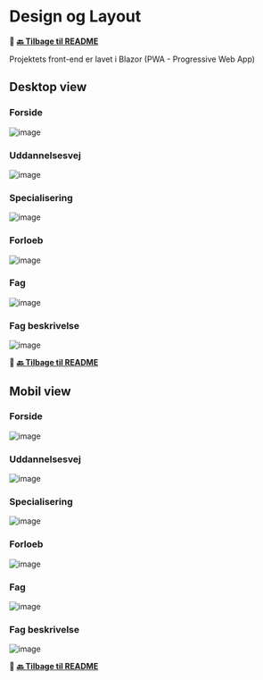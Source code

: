 # Design og Layout

📌 **[🔙 Tilbage til README](README.md)**

Projektets front-end er lavet i Blazor (PWA - Progressive Web App)

## Desktop view

### Forside
![image](https://raw.githubusercontent.com/SOP-DATA-PROJEKTER/MyTecCoursePWA/refs/heads/master/readmeFiles/pictures/desktop/frontpage_desktop.png)

### Uddannelsesvej
![image](https://github.com/SOP-DATA-PROJEKTER/MyTecCoursePWA/blob/master/readmeFiles/pictures/desktop/uddannelsevej_desktop.png?raw=true)

### Specialisering
![image](https://github.com/SOP-DATA-PROJEKTER/MyTecCoursePWA/blob/master/readmeFiles/pictures/desktop/specialisering_desktop.png?raw=true)

### Forloeb
![image](https://github.com/SOP-DATA-PROJEKTER/MyTecCoursePWA/blob/master/readmeFiles/pictures/desktop/forloeb_desktop.png?raw=true)

### Fag
![image](https://github.com/SOP-DATA-PROJEKTER/MyTecCoursePWA/blob/master/readmeFiles/pictures/desktop/fag_desktop.png?raw=true)

### Fag beskrivelse
![image](https://github.com/SOP-DATA-PROJEKTER/MyTecCoursePWA/blob/master/readmeFiles/pictures/desktop/fabbeskrivelse_desktop.png?raw=true)

📌 **[🔙 Tilbage til README](README.md)**

## Mobil view

### Forside
![image](https://github.com/SOP-DATA-PROJEKTER/MyTecCoursePWA/blob/master/readmeFiles/pictures/mobilview/Frontpage_mobil.png?raw=true)

### Uddannelsesvej
![image](https://github.com/SOP-DATA-PROJEKTER/MyTecCoursePWA/blob/master/readmeFiles/pictures/mobilview/Uddannelsevej_mobil.png?raw=true)

### Specialisering
![image](https://github.com/SOP-DATA-PROJEKTER/MyTecCoursePWA/blob/master/readmeFiles/pictures/mobilview/Specilisering_mobil.png?raw=true)

### Forloeb
![image](https://github.com/SOP-DATA-PROJEKTER/MyTecCoursePWA/blob/master/readmeFiles/pictures/mobilview/forloeb_mobil.png?raw=true)

### Fag
![image](https://github.com/SOP-DATA-PROJEKTER/MyTecCoursePWA/blob/master/readmeFiles/pictures/mobilview/fag_mobil.png?raw=true)

### Fag beskrivelse
![image](https://github.com/SOP-DATA-PROJEKTER/MyTecCoursePWA/blob/master/readmeFiles/pictures/mobilview/fagbeskrivelse_mobil.png?raw=true)

📌 **[🔙 Tilbage til README](README.md)**

